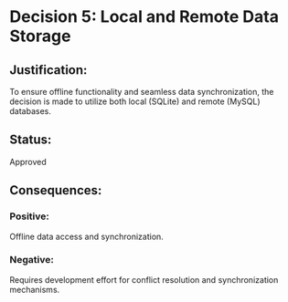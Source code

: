 # Decision 5: Local and Remote Data Storage
## Justification:
To ensure offline functionality and seamless data synchronization, the decision is made to utilize both local (SQLite) and remote (MySQL) databases.
## Status:
Approved
## Consequences:
### Positive:
Offline data access and synchronization.
### Negative:
Requires development effort for conflict resolution and synchronization mechanisms.